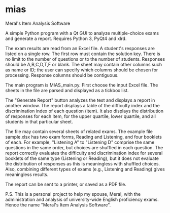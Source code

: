 # mias
Meral's Item Analysis Software

A simple Python program with a Qt GUI to analyze multiple-choice exams and generate a report. Requires Python 3, PyQt4 and xlrd.

The exam results are read from an Excel file. A student's responses are listed on a single row. The first row must contain the solution key. There is no limit to the number of questions or to the number of students. Responses should be A,B,C,D,T,F or blank. The sheet may contain other columns such as name or ID; the user can specify which columns should be chosen for processing. Response columns should be contiguous.

The main program is MIAS_main.py. First choose the input Excel file. The sheets in the file are parsed and displayed as a tickbox list.

The "Generate Report" button analyzes the test and displays a report in another window. The report displays a table of the difficulty index and the discrimination index of each question (item). It also displays the distribution of responses for each item, for the upper quartile, lower quartile, and all students in that particular sheet.

The file may contain several sheets of related exams. The example file sample.xlsx has two exam forms, Reading and Listening, and four booklets of each. For example, "Listening A" to "Listening D" comprise the same questions in the same order, but choices are shuffled in each question. The report correctly evaluates the difficulty and discrimination index for several booklets of the same type (Listening or Reading), but it does not evaluate the distribution of responses as this is meaningless with shuffled choices. Also, combining different types of exams (e.g., Listening and Reading) gives meaningless results.

The report can be sent to a printer, or saved as a PDF file.

P.S. This is a personal project to help my spouse, Meral, with the administration and analysis of university-wide English proficiency exams. Hence the name "Meral's Item Analysis Software".

